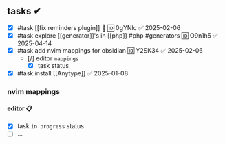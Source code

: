 ## tasks ✔
- [x] #task [[fix reminders plugin]] 🔽 🆔 0gYNlc ✅ 2025-02-06
- [x] #task explore [[generator]]'s in [[php]] #php #generators 🆔 O9n1h5 ✅ 2025-04-14
- [x] #task add nvim mappings for obsidian 🆔 Y2SK34 ✅ 2025-02-06
	- [/] editor `mappings`
		- [x] task status
- [x] #task install [[Anytype]] ✅ 2025-01-08

### nvim mappings 
#### editor 📋
- [x] task `in progress` status
- [ ] ...
